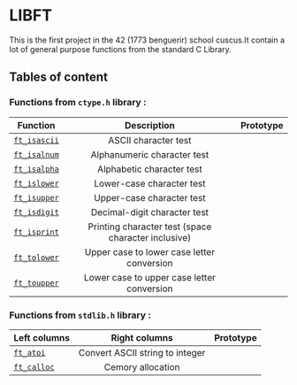 # LIBFT
This is the first project in the 42 (1773 benguerir) school cuscus.It contain a lot of general purpose functions from the standard C Library.

## Tables of content

### Functions from `ctype.h` library :

| Function                               | Description                                          | Prototype    |
| -------------------------------------- |:----------------------------------------------------:|--------------|
| [`ft_isascii`](srcs/ft_isascii.c)      | ASCII character test                                 |              |
| [`ft_isalnum`](srcs/is/ft_isalnum.c)   | Alphanumeric character test                          |              |
| [`ft_isalpha`](srcs/is/ft_isalpha.c)   | Alphabetic character test                            |              |
| [`ft_islower`](srcs/is/ft_islower.c)   | Lower-case character test                            |              |
| [`ft_isupper`](srcs/is/ft_isupper.c)   | Upper-case character test                            |              |
| [`ft_isdigit`](srcs/is/ft_isdigit.c)	  | Decimal-digit character test                         |              |
| [`ft_isprint`](srcs/is/ft_isprint.c)	  | Printing character test (space character inclusive)  |              |
| [`ft_tolower`](srcs/to/ft_tolower.c)   | Upper case to lower case letter conversion           |              |
| [`ft_toupper`](srcs/to/ft_toupper.c)   | Lower case to upper case letter conversion           |              |
 
### Functions from `stdlib.h` library :

| Left columns                              | Right columns                   |  Prototype              | 
| ----------------------------------------- |:-------------------------------:|-------------------------| 
| [`ft_atoi`](libft/srcs/to/ft_atoi.c)		    | Convert ASCII string to integer |                         | 
| [`ft_calloc`](libft/srcs/mem/ft_calloc.c)	| Cemory allocation               |                         |  
